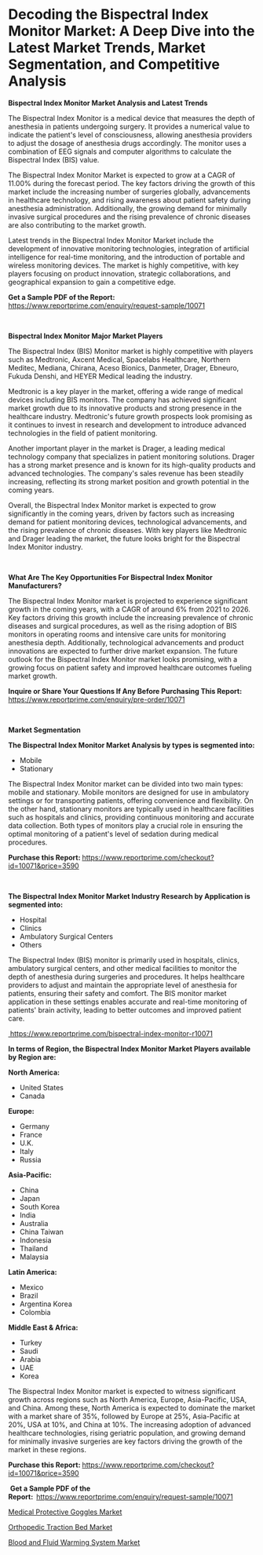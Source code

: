 <p><h1>Decoding the Bispectral Index Monitor Market: A Deep Dive into the Latest Market Trends, Market Segmentation, and Competitive Analysis</h1></p><p><strong>Bispectral Index Monitor Market Analysis and Latest Trends</strong></p>
<p><p>The Bispectral Index Monitor is a medical device that measures the depth of anesthesia in patients undergoing surgery. It provides a numerical value to indicate the patient's level of consciousness, allowing anesthesia providers to adjust the dosage of anesthesia drugs accordingly. The monitor uses a combination of EEG signals and computer algorithms to calculate the Bispectral Index (BIS) value.</p><p>The Bispectral Index Monitor Market is expected to grow at a CAGR of 11.00% during the forecast period. The key factors driving the growth of this market include the increasing number of surgeries globally, advancements in healthcare technology, and rising awareness about patient safety during anesthesia administration. Additionally, the growing demand for minimally invasive surgical procedures and the rising prevalence of chronic diseases are also contributing to the market growth.</p><p>Latest trends in the Bispectral Index Monitor Market include the development of innovative monitoring technologies, integration of artificial intelligence for real-time monitoring, and the introduction of portable and wireless monitoring devices. The market is highly competitive, with key players focusing on product innovation, strategic collaborations, and geographical expansion to gain a competitive edge.</p></p>
<p><strong>Get a Sample PDF of the Report:&nbsp;</strong> <a href="https://www.reportprime.com/enquiry/request-sample/10071">https://www.reportprime.com/enquiry/request-sample/10071</a></p>
<p>&nbsp;</p>
<p><strong>Bispectral Index Monitor Major Market Players</strong></p>
<p><p>The Bispectral Index (BIS) Monitor market is highly competitive with players such as Medtronic, Axcent Medical, Spacelabs Healthcare, Northern Meditec, Mediana, Chirana, Aceso Bionics, Danmeter, Drager, Ebneuro, Fukuda Denshi, and HEYER Medical leading the industry.</p><p>Medtronic is a key player in the market, offering a wide range of medical devices including BIS monitors. The company has achieved significant market growth due to its innovative products and strong presence in the healthcare industry. Medtronic's future growth prospects look promising as it continues to invest in research and development to introduce advanced technologies in the field of patient monitoring.</p><p>Another important player in the market is Drager, a leading medical technology company that specializes in patient monitoring solutions. Drager has a strong market presence and is known for its high-quality products and advanced technologies. The company's sales revenue has been steadily increasing, reflecting its strong market position and growth potential in the coming years.</p><p>Overall, the Bispectral Index Monitor market is expected to grow significantly in the coming years, driven by factors such as increasing demand for patient monitoring devices, technological advancements, and the rising prevalence of chronic diseases. With key players like Medtronic and Drager leading the market, the future looks bright for the Bispectral Index Monitor industry.</p></p>
<p>&nbsp;</p>
<p><strong>What Are The Key Opportunities For Bispectral Index Monitor Manufacturers?</strong></p>
<p><p>The Bispectral Index Monitor market is projected to experience significant growth in the coming years, with a CAGR of around 6% from 2021 to 2026. Key factors driving this growth include the increasing prevalence of chronic diseases and surgical procedures, as well as the rising adoption of BIS monitors in operating rooms and intensive care units for monitoring anesthesia depth. Additionally, technological advancements and product innovations are expected to further drive market expansion. The future outlook for the Bispectral Index Monitor market looks promising, with a growing focus on patient safety and improved healthcare outcomes fueling market growth.</p></p>
<p><strong>Inquire or Share Your Questions If Any Before Purchasing This Report:</strong> <a href="https://www.reportprime.com/enquiry/pre-order/10071">https://www.reportprime.com/enquiry/pre-order/10071</a></p>
<p>&nbsp;</p>
<p><strong>Market Segmentation</strong></p>
<p><strong>The Bispectral Index Monitor Market Analysis by types is segmented into:</strong></p>
<p><ul><li>Mobile</li><li>Stationary</li></ul></p>
<p><p>The Bispectral Index Monitor market can be divided into two main types: mobile and stationary. Mobile monitors are designed for use in ambulatory settings or for transporting patients, offering convenience and flexibility. On the other hand, stationary monitors are typically used in healthcare facilities such as hospitals and clinics, providing continuous monitoring and accurate data collection. Both types of monitors play a crucial role in ensuring the optimal monitoring of a patient's level of sedation during medical procedures.</p></p>
<p><strong>Purchase this Report:&nbsp;</strong><a href="https://www.reportprime.com/checkout?id=10071&price=3590">https://www.reportprime.com/checkout?id=10071&price=3590</a></p>
<p>&nbsp;</p>
<p><strong>The Bispectral Index Monitor Market Industry Research by Application is segmented into:</strong></p>
<p><ul><li>Hospital</li><li>Clinics</li><li>Ambulatory Surgical Centers</li><li>Others</li></ul></p>
<p><p>The Bispectral Index (BIS) monitor is primarily used in hospitals, clinics, ambulatory surgical centers, and other medical facilities to monitor the depth of anesthesia during surgeries and procedures. It helps healthcare providers to adjust and maintain the appropriate level of anesthesia for patients, ensuring their safety and comfort. The BIS monitor market application in these settings enables accurate and real-time monitoring of patients' brain activity, leading to better outcomes and improved patient care.</p></p>
<p><a href="https://www.reportprime.com/bispectral-index-monitor-r10071">&nbsp;https://www.reportprime.com/bispectral-index-monitor-r10071</a></p>
<p><strong>In terms of Region, the Bispectral Index Monitor Market Players available by Region are:</strong></p>
<p>
    <p> <strong> North America: </strong>
        <ul>
            <li>United States</li>
            <li>Canada</li>
        </ul>
        </p> 
    <p> <strong> Europe: </strong>
        <ul>
            <li>Germany</li>
            <li>France</li>
            <li>U.K.</li>
            <li>Italy</li>
            <li>Russia</li>
        </ul>
        </p> 
    <p> <strong> Asia-Pacific: </strong>
        <ul>
            <li>China</li>
            <li>Japan</li>
            <li>South Korea</li>
            <li>India</li>
            <li>Australia</li>
            <li>China Taiwan</li>
            <li>Indonesia</li>
            <li>Thailand</li>
            <li>Malaysia</li>
        </ul>
        </p> 
    <p> <strong> Latin America: </strong>
        <ul>
            <li>Mexico</li>
            <li>Brazil</li>
            <li>Argentina Korea</li>
            <li>Colombia</li>
        </ul>
        </p> 
    <p> <strong> Middle East & Africa: </strong>
        <ul>
            <li>Turkey</li>
            <li>Saudi</li>
            <li>Arabia</li>
            <li>UAE</li>
            <li>Korea</li>
        </ul>
    </p>
    </p>
<p><p>The Bispectral Index Monitor market is expected to witness significant growth across regions such as North America, Europe, Asia-Pacific, USA, and China. Among these, North America is expected to dominate the market with a market share of 35%, followed by Europe at 25%, Asia-Pacific at 20%, USA at 10%, and China at 10%. The increasing adoption of advanced healthcare technologies, rising geriatric population, and growing demand for minimally invasive surgeries are key factors driving the growth of the market in these regions.</p></p>
<p><strong>Purchase this Report: </strong><a href="https://www.reportprime.com/checkout?id=10071&price=3590">https://www.reportprime.com/checkout?id=10071&price=3590</a></p>
<p>&nbsp;<strong>Get a Sample PDF of the Report:&nbsp;&nbsp;</strong><a href="https://www.reportprime.com/enquiry/request-sample/10071">https://www.reportprime.com/enquiry/request-sample/10071</a></p>
<p><strong></strong></p>
<p><p><a href="https://github.com/Seman3302/Market-Research-Report-List-1/blob/main/medical-protective-goggles-market.md">Medical Protective Goggles Market</a></p><p><a href="https://github.com/jnzzvtbl92/Market-Research-Report-List-1/blob/main/orthopedic-traction-bed-market.md">Orthopedic Traction Bed Market</a></p><p><a href="https://github.com/jhonangga41/Market-Research-Report-List-1/blob/main/blood-and-fluid-warming-system-market.md">Blood and Fluid Warming System Market</a></p></p>